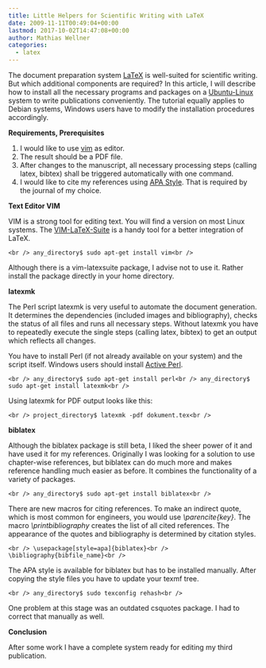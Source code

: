 ```yaml
---
title: Little Helpers for Scientific Writing with LaTeX
date: 2009-11-11T00:49:04+00:00
lastmod: 2017-10-02T14:47:08+00:00
author: Mathias Wellner
categories:
  - latex
---
```

The document preparation system [LaTeX](http://en.wikipedia.org/wiki/LaTeX) is well-suited for scientific writing. But which additional components are required? In this article, I will describe how to install all the necessary programs and packages on a [Ubuntu-Linux](http://www.ubuntu.com/) system to write publications conveniently. The tutorial equally applies to Debian systems, Windows users have to modify the installation procedures accordingly. 
<!--more-->

**Requirements, Prerequisites**

  1. I would like to use [vim](http://www.vim.org/) as edi­tor.
  2. The result should be a PDF file.
  3. After changes to the manuscript, all necessary processing steps (calling latex, bibtex) shall be triggered automatically with one command. 
  4. I would like to cite my references using [APA Style](http://www.apastyle.org/). That is required by the journal of my choice.

**Text­ Edi­tor VIM**

VIM is a strong tool for editing text. You will find a version on most Linux systems. The [VIM-​​LaTeX-​​Suite](http://vim-latex.sourceforge.net/) is a handy tool for a better integration of LaTeX.
  
`<br />
any_directory$ sudo apt-get install vim<br />
` 
  
Although there is a vim-latexsuite package, I advise not to use it. Rather install the package directly in your home directory.

**latexmk**

The Perl script latexmk is very useful to automate the document generation. It determines the dependencies (included images and bibliography), checks the status of all files and runs all necessary steps. Without latexmk you have to repeatedly execute the single steps (calling latex, bibtex) to get an output which reflects all changes. 

You have to install Perl (if not already available on your system) and the script itself. Windows users should install [Active Perl](http://www.activestate.com/activeperl/).
  
`<br />
any_directory$ sudo apt-get install perl<br />
any_directory$ sudo apt-get install latexmk<br />
` 
  
Using latexmk for PDF output looks like this:
  
`<br />
project_directory$ latexmk -pdf dokument.tex<br />
` 

**bibla­tex**

Although the biblatex package is still beta, I liked the sheer power of it and have used it for my references. Originally I was looking for a solution to use chapter-wise references, but biblatex can do much more and makes reference handling much easier as before. It combines the functionality of a variety of packages.
  
`<br />
any_directory$ sudo apt-get install biblatex<br />
` 
  
There are new macros for citing references. To make an indirect quote, which is most common for engineers, you would use _\parencite{key}_. The macro _\printbibliography_ creates the list of all cited references. The appearance of the quotes and bibliography is determined by citation styles.
  
`<br />
\usepackage[style=apa]{biblatex}<br />
\bibliography{bibfile_name}<br />
` 
  
The APA style is available for biblatex but has to be installed manually. After copying the style files you have to update your texmf tree.
  
`<br />
any_directory$ sudo texconfig rehash<br />
` 
  
One problem at this stage was an outdated csquotes package. I had to correct that manually as well. 

**Conclusion**

After some work I have a complete system ready for editing my third publication.